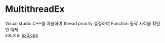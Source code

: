 # MultithreadEx
Visual studio C++를 이용하여 thread priority 설정하여 Function 동작 시작을 확인한 예제.  
source: [ex3.cpp](MultithreadEx/ex3.cpp)
